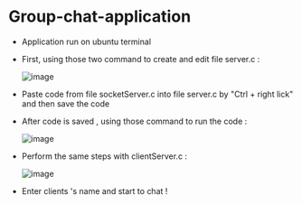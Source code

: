 # Group-chat-application

- Application run on ubuntu terminal
- First, using those two command to create and edit file server.c :
 
  ![image](https://github.com/lamnhh187612/Group-chat-application/assets/107207203/21f3764d-4f8f-4926-a264-c5d37f4e5038)

- Paste code from file socketServer.c into file server.c by "Ctrl + right lick" and then save the code
- After code is saved , using those command to run the code :
 
  ![image](https://github.com/lamnhh187612/Group-chat-application/assets/107207203/7c1f6266-70d7-4566-bf0e-a0c223c87a17)
  
- Perform the same steps with clientServer.c :

  ![image](https://github.com/lamnhh187612/Group-chat-application/assets/107207203/7b237df2-c192-4dc7-94f6-0e4f93e63505)

- Enter clients 's name and start to chat !
